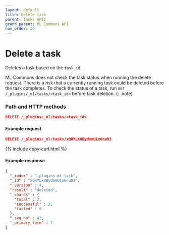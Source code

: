 ```yaml
---
layout: default
title: Delete task
parent: Tasks APIs
grand_parent: ML Commons API
nav_order: 20
---
```


# Delete a task

Deletes a task based on the `task_id`.

ML Commons does not check the task status when running the delete request. There is a risk that a currently running task could be deleted before the task completes. To check the status of a task, run `GET /_plugins/_ml/tasks/<task_id>` before task deletion.
{: .note}

### Path and HTTP methods

```json
DELETE /_plugins/_ml/tasks/<task_id>
```

#### Example request

```json
DELETE /_plugins/_ml/tasks/xQRYLX8BydmmU1x6nuD3
```
{% include copy-curl.html %}

#### Example response

```json
{
  "_index" : ".plugins-ml-task",
  "_id" : "xQRYLX8BydmmU1x6nuD3",
  "_version" : 4,
  "result" : "deleted",
  "_shards" : {
    "total" : 2,
    "successful" : 2,
    "failed" : 0
  },
  "_seq_no" : 42,
  "_primary_term" : 7
}
```